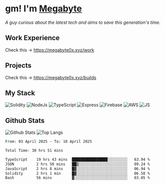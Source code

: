 # gm! I'm [Megabyte](https://megabyte0x.xyz/)

*A guy curious about the latest tech and aims to save this generation's time.*

## Work Experience

Check this -> https://megabyte0x.xyz/work

## Projects

Check this -> https://megabyte0x.xyz/builds

## My Stack

![Solidity](https://img.shields.io/badge/solidity-grey?style=for-the-badge&logo=solidity&logoColor=Green)
![NodeJs](https://img.shields.io/badge/NODE_JS-grey?style=for-the-badge&logo=nodedotjs&logoColor=Green)
![TypeScript](https://img.shields.io/badge/TS-grey?style=for-the-badge&logo=typescript&logoColor=Green)
![Express](https://img.shields.io/badge/EXPRESS-grey?style=for-the-badge&logo=EXPRESS&logoColor=Green)
![Firebase](https://img.shields.io/badge/EXPRESS-grey?style=for-the-badge&logo=EXPRESS&logoColor=Green)
![AWS](https://img.shields.io/badge/AWS-grey?style=for-the-badge&logo=amazonaws&logoColor=Yellow)
![JS](https://img.shields.io/badge/JS-grey?style=for-the-badge&logo=javascript&logoColor=Green)

## Github Stats

![Github Stats](https://github-readme-stats.vercel.app/api?username=megabyte0x&show_icons=true&theme=dark&hide_border=true&bg_color=0D1117) ![Top Langs](https://github-readme-stats.vercel.app/api/top-langs/?username=megabyte0x&layout=compact&theme=dark)

<!--START_SECTION:waka-->

```txt
From: 03 April 2025 - To: 10 April 2025

Total Time: 30 hrs 51 mins

TypeScript    19 hrs 43 mins  ████████████████░░░░░░░░░   63.94 %
JSON          2 hrs 50 mins   ██▒░░░░░░░░░░░░░░░░░░░░░░   09.24 %
JavaScript    2 hrs 8 mins    █▓░░░░░░░░░░░░░░░░░░░░░░░   06.94 %
Solidity      2 hrs 1 min     █▓░░░░░░░░░░░░░░░░░░░░░░░   06.58 %
Bash          56 mins         ▓░░░░░░░░░░░░░░░░░░░░░░░░   03.05 %
```

<!--END_SECTION:waka-->


